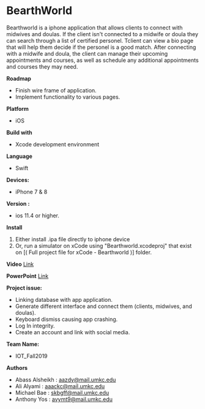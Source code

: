 # BearthWorld
Bearthworld is a iphone application that allows clients to connect with midwives and doulas. If the client isn't connected to a midwife or doula they can search through a list of certified personel. Tclient can view a bio page that will help them decide if the personel is a good match. After connecting with a midwife and doula, the client can manage their upcoming appointments and courses, as well as schedule any additional appointments and courses they may need.

**Roadmap**
* Finish wire frame of application.
* Implement functionality to various pages.

**Platform**
* iOS

**Build with**
* Xcode development environment

**Language**
* Swift 

**Devices:**
* iPhone 7 & 8

**Version :**
* ios 11.4 or higher.

**Install**
1. Either install .ipa file directly to iphone device
2. Or, run a simulator on xCode using "Bearthworld.xcodeproj" that exist on [( Full project file for xCode - Bearthworld )] folder.

**Video**
[Link](https://www.youtube.com/watch?v=9RPureMdfQU&feature=youtu.be)

**PowerPoint**
[Link](https://github.com/Alshaikh1abbas/Bearthworld/blob/master/Bearthworld%20Mobile%20Application/BearthWorld%20powerpoint.pptx)

**Project issue:**
* Linking database with app application.
* Generate different interface and connect them (clients, midwives, and doulas).
* Keyboard dismiss causing app crashing.
* Log In integrity.
* Create an account and link with social media.

**Team Name:**
* IOT_Fall2019

**Authors**
* Abass Alsheikh : aazdy@mail.umkc.edu
* Ali Alyami : aaackc@mail.umkc.edu
* Michael Bae : skbgff@mail.umkc.edu
* Anthony Yos : avymt9@mail.umkc.edu
